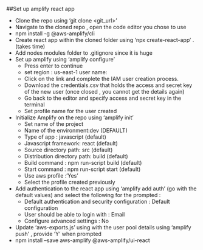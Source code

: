 ##Set up amplify react app  

-	Clone the repo using ‘git clone <git_url>’
-	Navigate to the cloned repo , open the code editor you chose to use
-	npm install -g @aws-amplify/cli
-	Create react app within the cloned folder using ‘npx create-react-app’ . (takes time)
-	Add nodes modules folder to .gitignore since it is huge 
-	Set up amplify using ‘amplify configure’
    -	Press enter to continue
    -	set region : us-east-1
    	user name:
    -	Click on the link and complete the IAM user creation process.
    -	Download the credentials.csv that holds the access and secret key of the new user (once closed , you cannot get the details again)
    -	Go back to the editor and specify access and secret key in the terminal
    -	Set profile name for the user created 
-	Initialize Amplify on the repo using ‘amplify init’
    -	Set name of the project 
    -	Name of the environment:dev (DEFAULT)
    -	Type of app : javascript (default)
    -	Javascript framework: react (default)
    -	Source directory path: src (default)
    -	Distribution directory path: build (default)
    -	Build command : npm run-script build (default)
    -	Start command : npm run-script start (default)
    -	Use aws profile :‘Yes’ 
    -	Select the profile created previously
-	Add authentication to the react app using ‘amplify add auth’ (go with the default values) and select the following for the prompted :
    -	Default authentication and security configuration : Default configuration 
    -	User should be able to login with : Email 
    -	Configure advanced settings : No 
-	Update ‘aws-exports.js’ using with the user pool details using ‘amplify push’ , provide ‘Y’ when prompted
-	npm install –save aws-amplify @aws-amplify/ui-react

